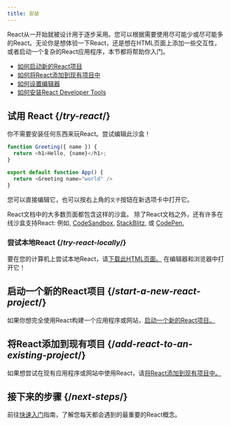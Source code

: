 ```yaml
---
title: 安装
---
```


<Intro>

React从一开始就被设计用于逐步采用。您可以根据需要使用尽可能少或尽可能多的React。无论你是想体验一下React，还是想在HTML页面上添加一些交互性，或者启动一个复杂的React应用程序，本节都将帮助你入门。

</Intro>

<YouWillLearn isChapter={true}>

* [如何启动新的React项目](/learn/start-a-new-react-project)
* [如何将React添加到现有项目中](/learn/add-react-to-an-existing-project)
* [如何设置编辑器](/learn/editor-setup)
* [如何安装React Developer Tools](/learn/react-developer-tools)

</YouWillLearn>

## 试用 React {/*try-react*/}

你不需要安装任何东西来玩React。尝试编辑此沙盒！

<Sandpack>

```js
function Greeting({ name }) {
  return <h1>Hello, {name}</h1>;
}

export default function App() {
  return <Greeting name="world" />
}
```

</Sandpack>

您可以直接编辑它，也可以按右上角的`叉子`按钮在新选项卡中打开它。

React文档中的大多数页面都包含这样的沙盒。 
除了React文档之外，还有许多在线沙盒支持React: 例如, [CodeSandbox](https://codesandbox.io/s/new), [StackBlitz](https://stackblitz.com/fork/react), 或 [CodePen.](https://codepen.io/pen?&editors=0010&layout=left&prefill_data_id=3f4569d1-1b11-4bce-bd46-89090eed5ddb)

### 尝试本地React {/*try-react-locally*/}

要在您的计算机上尝试本地React，请[下载此HTML页面。](https://gist.githubusercontent.com/gaearon/0275b1e1518599bbeafcde4722e79ed1/raw/db72dcbf3384ee1708c4a07d3be79860db04bff0/example.html) 在编辑器和浏览器中打开它！

## 启动一个新的React项目 {/*start-a-new-react-project*/}

如果你想完全使用React构建一个应用程序或网站，[启动一个新的React项目。](/learn/start-a-new-react-project)

## 将React添加到现有项目 {/*add-react-to-an-existing-project*/}

如果想尝试在现有应用程序或网站中使用React，请[将React添加到现有项目中。](/learn/add-react-to-an-existing-project)

## 接下来的步骤 {/*next-steps*/}

前往[快速入门](/learn)指南，了解您每天都会遇到的最重要的React概念。

